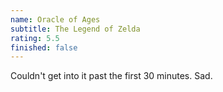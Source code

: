 ```yaml
---
name: Oracle of Ages
subtitle: The Legend of Zelda
rating: 5.5
finished: false
---
```


Couldn't get into it past the first 30 minutes. Sad.
